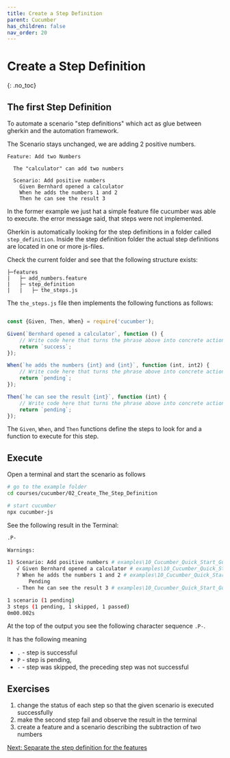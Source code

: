 ```yaml
---
title: Create a Step Definition
parent: Cucumber
has_children: false
nav_order: 20
---
```

# Create a Step Definition
{: .no_toc}

## The first Step Definition

To automate a scenario "step definitions" which act as glue between gherkin and the automation framework.

The Scenario stays unchanged, we are adding 2 positive numbers.

```gherkin
Feature: Add two Numbers

  The "calculator" can add two numbers

  Scenario: Add positive numbers
    Given Bernhard opened a calculator
    When he adds the numbers 1 and 2
    Then he can see the result 3
```

In the former example we just hat a simple feature file cucumber was able to execute. the error message said, that 
steps were not implemented.

Gherkin is automatically looking for the step definitions in a folder called ``step_definition``. Inside the step definition
folder the actual step definitions are located in one or more js-files.

Check the current folder and see that the following structure exists:

````
├─features
|   ├─ add_numbers.feature
|   ├─ step_definition
|   |   ├─ the_steps.js
````

The `the_steps.js` file then implements the following functions as follows:

```javascript

const {Given, Then, When} = require('cucumber');

Given(`Bernhard opened a calculator`, function () {
    // Write code here that turns the phrase above into concrete actions
    return `success`;
});

When(`he adds the numbers {int} and {int}`, function (int, int2) {
    // Write code here that turns the phrase above into concrete actions
    return `pending`;
});

Then(`he can see the result {int}`, function (int) {
    // Write code here that turns the phrase above into concrete actions
    return `pending`;
});

```

The `Given`, `When`, and `Then` functions define the steps to look for and a function to execute for this step.



## Execute

Open a terminal and start the scenario as follows

````bash
# go to the example folder
cd courses/cucumber/02_Create_The_Step_Definition

# start cucumber
npx cucumber-js
````

See the following result in the Terminal:

```bash
.P-

Warnings:

1) Scenario: Add positive numbers # examples\10_Cucumber_Quick_Start_Guide\02_Create_The_Step_Definition\features\add_numbers.feature:5
   √ Given Bernhard opened a calculator # examples\10_Cucumber_Quick_Start_Guide\02_Create_The_Step_Definition\features\step_definition\the_steps.js:3
   ? When he adds the numbers 1 and 2 # examples\10_Cucumber_Quick_Start_Guide\02_Create_The_Step_Definition\features\step_definition\the_steps.js:8
       Pending
   - Then he can see the result 3 # examples\10_Cucumber_Quick_Start_Guide\02_Create_The_Step_Definition\features\step_definition\the_steps.js:13

1 scenario (1 pending)
3 steps (1 pending, 1 skipped, 1 passed)
0m00.002s

```

At the top of the output you see the following character sequence `.P-`.

It has the following meaning

* ``.`` - step is successful
* ``P`` - step is pending, 
* ``-`` - step was skipped, the preceding step was not successful
 


## Exercises

1. change the status of each step so that the given scenario is executed successfully
2. make the second step fail and observe the result in the terminal
3. create a feature and a scenario describing the subtraction of two numbers

[Next: Separate the step definition for the features](../03_Separate_the_Steps_from_the_Features/README.md)